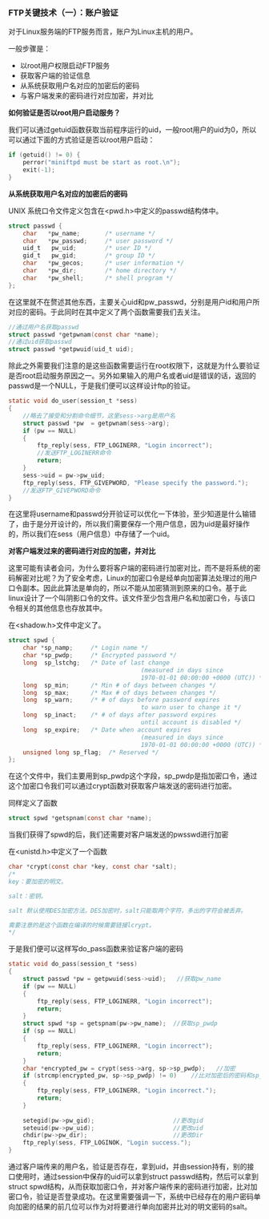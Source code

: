 ### FTP关键技术（一）：账户验证

对于Linux服务端的FTP服务而言，账户为Linux主机的用户。

一般步骤是：

* 以root用户权限启动FTP服务
* 获取客户端的验证信息
* 从系统获取用户名对应的加密后的密码
* 与客户端发来的密码进行对应加密，并对比

**如何验证是否以root用户启动服务？**

我们可以通过getuid函数获取当前程序运行的uid，一般root用户的uid为0，所以可以通过下面的方式验证是否以root用户启动：

```c
if (getuid() != 0) {
    perror("miniftpd must be start as root.\n");
    exit(-1);
}
```

**从系统获取用户名对应的加密后的密码**

UNIX 系统口令文件定义包含在<pwd.h>中定义的passwd结构体中。

```c
struct passwd {
    char   *pw_name;       /* username */
    char   *pw_passwd;     /* user password */
    uid_t   pw_uid;        /* user ID */
    gid_t   pw_gid;        /* group ID */
    char   *pw_gecos;      /* user information */
    char   *pw_dir;        /* home directory */
    char   *pw_shell;      /* shell program */
};
```

在这里就不在赘述其他东西，主要关心uid和pw_passwd，分别是用户id和用户所对应的密码。于此同时在其中定义了两个函数需要我们去关注。

```c
//通过用户名获取passwd
struct passwd *getpwnam(const char *name);
//通过uid获取passwd
struct passwd *getpwuid(uid_t uid);
```

除此之外需要我们注意的是这些函数需要运行在root权限下，这就是为什么要验证是否root启动服务原因之一。另外如果输入的用户名或者uid是错误的话，返回的passwd是一个NULL，于是我们便可以这样设计ftp的验证。

```c
static void do_user(session_t *sess)
{
    //略去了接受和分割命令细节，这里sess->arg是用户名
    struct passwd *pw  = getpwnam(sess->arg);
    if (pw == NULL)
    {
        ftp_reply(sess, FTP_LOGINERR, "Login incorrect");
        //发送FTP_LOGINERR命令
        return;
    }
    sess->uid = pw->pw_uid;
    ftp_reply(sess, FTP_GIVEPWORD, "Please specify the password.");  
    //发送FTP_GIVEPWORD命令
}
```

在这里将username和passwd分开验证可以优化一下体验，至少知道是什么输错了，由于是分开设计的，所以我们需要保存一个用户信息，因为uid是最好操作的，所以我们在sess（用户信息）中存储了一个uid。

**对客户端发过来的密码进行对应的加密，并对比**

这里可能有读者会问，为什么要将客户端的密码进行加密对比，而不是将系统的密码解密对比呢？为了安全考虑，Linux的加密口令是经单向加密算法处理过的用户口令副本。因此此算法是单向的，所以不能从加密猜测到原来的口令。基于此linux设计了一个叫阴影口令的文件。该文件至少包含用户名和加密口令，与该口令相关的其他信息也存放其中。

在<shadow.h>文件中定义了。

```c
struct spwd {
    char *sp_namp;     /* Login name */
    char *sp_pwdp;     /* Encrypted password */
    long  sp_lstchg;   /* Date of last change
                                     (measured in days since
                                     1970-01-01 00:00:00 +0000 (UTC)) */
    long  sp_min;      /* Min # of days between changes */
    long  sp_max;      /* Max # of days between changes */
    long  sp_warn;     /* # of days before password expires
                                     to warn user to change it */
    long  sp_inact;    /* # of days after password expires
                                     until account is disabled */
    long  sp_expire;   /* Date when account expires
                                     (measured in days since
                                     1970-01-01 00:00:00 +0000 (UTC)) */
    unsigned long sp_flag;  /* Reserved */
};

```

在这个文件中，我们主要用到sp_pwdp这个字段，sp_pwdp是指加密口令，通过这个加密口令我们可以通过crypt函数对获取客户端发送的密码进行加密。

同样定义了函数

```c
struct spwd *getspnam(const char *name);
```

当我们获得了spwd的后，我们还需要对客户端发送的pwsswd进行加密

在<unistd.h>中定义了一个函数

```c
char *crypt(const char *key, const char *salt);
/*
key：要加密的明文。

salt：密钥。

salt 默认使用DES加密方法。DES加密时，salt只能取两个字符，多出的字符会被丢弃。

需要注意的是这个函数在编译的时候需要链接lcrypt。
*/
```

于是我们便可以这样写do_pass函数来验证客户端的密码

```c
static void do_pass(session_t *sess)
{
    struct passwd *pw = getpwuid(sess->uid);   //获取pw_name
    if (pw == NULL)
    {
        ftp_reply(sess, FTP_LOGINERR, "Login incorrect");
        return;
    }
    struct spwd *sp = getspnam(pw->pw_name);  //获取sp_pwdp
    if (sp == NULL)
    {
        ftp_reply(sess, FTP_LOGINERR, "Login incorrect");
        return;
    }
    char *encrypted_pw = crypt(sess->arg, sp->sp_pwdp);   //加密
    if (strcmp(encrypted_pw, sp->sp_pwdp) != 0)    //比对加密后的密码和sp_pwdp
    {
        ftp_reply(sess, FTP_LOGINERR, "Login incorrect.");
        return;
    }
   
    setegid(pw->pw_gid);                      //更改gid
    seteuid(pw->pw_uid);                      //更改uid
    chdir(pw->pw_dir);                        //更改Dir
    ftp_reply(sess, FTP_LOGINOK, "Login success.");
}
```

通过客户端传来的用户名，验证是否存在，拿到uid，并由session持有，别的接口使用时，通过session中保存的uid可以拿到struct passwd结构，然后可以拿到struct spwd结构，从而获取加密口令，并对客户端传来的密码进行加密，比对加密口令，验证是否登录成功。在这里需要强调一下，系统中已经存在的用户密码单向加密的结果的前几位可以作为对将要进行单向加密并比对的明文密码的salt。